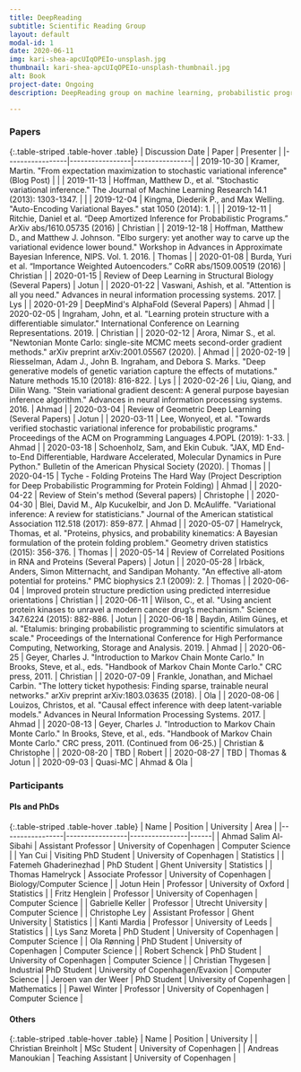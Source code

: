 ```yaml
---
title: DeepReading
subtitle: Scientific Reading Group
layout: default
modal-id: 1
date: 2020-06-11
img: kari-shea-apcUIqOPEIo-unsplash.jpg
thumbnail: kari-shea-apcUIqOPEIo-unsplash-thumbnail.jpg
alt: Book
project-date: Ongoing
description: DeepReading group on machine learning, probabilistic programming, high-performance computing, protein structure prediction and other interesting scientific areas.

---
```


### Papers

{:.table-striped .table-hover .table}
|     Discussion Date       |       Paper     |    Presenter   |
|-----------------|-----------------|----------------|
| 2019-10-30 | Kramer, Martin. "From expectation maximization to stochastic variational inference" (Blog Post) |  |
| 2019-11-13 | Hoffman, Matthew D., et al. "Stochastic variational inference." The Journal of Machine Learning Research 14.1 (2013): 1303-1347. | |
| 2019-12-04 | Kingma, Diederik P., and Max Welling. "Auto-Encoding Variational Bayes." stat 1050 (2014): 1. |  |
| 2019-12-11 | Ritchie, Daniel et al. “Deep Amortized Inference for Probabilistic Programs.” ArXiv abs/1610.05735 (2016) | Christian |
| 2019-12-18 | Hoffman, Matthew D., and Matthew J. Johnson. "Elbo surgery: yet another way to carve up the variational evidence lower bound." Workshop in Advances in Approximate Bayesian Inference, NIPS. Vol. 1. 2016. | Thomas |
| 2020-01-08 | Burda, Yuri et al. “Importance Weighted Autoencoders.” CoRR abs/1509.00519 (2016) | Christian |
| 2020-01-15 | Review of Deep Learning in Structural Biology (Several Papers) | Jotun |
| 2020-01-22 | Vaswani, Ashish, et al. "Attention is all you need." Advances in neural information processing systems. 2017. | Lys |
| 2020-01-29 | DeepMind's AlphaFold (Several Papers) | Ahmad |
| 2020-02-05 | Ingraham, John, et al. "Learning protein structure with a differentiable simulator." International Conference on Learning Representations. 2019. | Christian |
| 2020-02-12 | Arora, Nimar S., et al. "Newtonian Monte Carlo: single-site MCMC meets second-order gradient methods." arXiv preprint arXiv:2001.05567 (2020). | Ahmad |
| 2020-02-19 | Riesselman, Adam J., John B. Ingraham, and Debora S. Marks. "Deep generative models of genetic variation capture the effects of mutations." Nature methods 15.10 (2018): 816-822. | Lys |
| 2020-02-26 | Liu, Qiang, and Dilin Wang. "Stein variational gradient descent: A general purpose bayesian inference algorithm." Advances in neural information processing systems. 2016. | Ahmad |
| 2020-03-04 | Review of Geometric Deep Learning (Several Papers) | Jotun |
| 2020-03-11 | Lee, Wonyeol, et al. "Towards verified stochastic variational inference for probabilistic programs." Proceedings of the ACM on Programming Languages 4.POPL (2019): 1-33. | Ahmad |
| 2020-03-18 | Schoenholz, Sam, and Ekin Cubuk. "JAX, MD End-to-End Differentiable, Hardware Accelerated, Molecular Dynamics in Pure Python." Bulletin of the American Physical Society (2020). | Thomas |
| 2020-04-15 | Tyche - Folding Proteins The Hard Way (Project Description for Deep Probabilistic Programming for Protein Folding) | Ahmad |
| 2020-04-22 | Review of Stein's method (Several papers) | Christophe |
| 2020-04-30 | Blei, David M., Alp Kucukelbir, and Jon D. McAuliffe. "Variational inference: A review for statisticians." Journal of the American statistical Association 112.518 (2017): 859-877. | Ahmad |
| 2020-05-07 | Hamelryck, Thomas, et al. "Proteins, physics, and probability kinematics: A Bayesian formulation of the protein folding problem." Geometry driven statistics (2015): 356-376. | Thomas |
| 2020-05-14 | Review of Correlated Positions in RNA and Proteins (Several Papers) | Jotun |
| 2020-05-28 | Irbäck, Anders, Simon Mitternacht, and Sandipan Mohanty. "An effective all-atom potential for proteins." PMC biophysics 2.1 (2009): 2. | Thomas |
| 2020-06-04 | Improved protein structure prediction using predicted interresidue orientations | Christian |
| 2020-06-11 | Wilson, C., et al. "Using ancient protein kinases to unravel a modern cancer drug’s mechanism." Science 347.6224 (2015): 882-886. | Jotun |
| 2020-06-18 | Baydin, Atilim Güneş, et al. "Etalumis: bringing probabilistic programming to scientific simulators at scale." Proceedings of the International Conference for High Performance Computing, Networking, Storage and Analysis. 2019. | Ahmad |
| 2020-06-25 | Geyer, Charles J. "Introduction to Markov Chain Monte Carlo." In Brooks, Steve, et al., eds. "Handbook of Markov Chain Monte Carlo." CRC press, 2011. | Christian  |
| 2020-07-09 | Frankle, Jonathan, and Michael Carbin. "The lottery ticket hypothesis: Finding sparse, trainable neural networks." arXiv preprint arXiv:1803.03635 (2018). | Ola |
| 2020-08-06 | Louizos, Christos, et al. "Causal effect inference with deep latent-variable models." Advances in Neural Information Processing Systems. 2017. | Ahmad |
| 2020-08-13 | Geyer, Charles J. "Introduction to Markov Chain Monte Carlo." In Brooks, Steve, et al., eds. "Handbook of Markov Chain Monte Carlo." CRC press, 2011. (Continued from 06-25.) | Christian & Christophe |
| 2020-08-20 | TBD | Robert |
| 2020-08-27 | TBD | Thomas & Jotun |
| 2020-09-03 | Quasi-MC | Ahmad & Ola |

### Participants

#### PIs and PhDs

{:.table-striped .table-hover .table}
|     Name      |       Position     |    University   | Area |
|-----------------|-----------------|----------------|------|
| Ahmad Salim Al-Sibahi | Assistant Professor | University of Copenhagen | Computer Science |
| Yan Cui | Visiting PhD Student | University of Copenhagen | Statistics |
| Fatemeh Ghaderinezhad | PhD Student | Ghent University | Statistics |
| Thomas Hamelryck | Associate Professor | University of Copenhagen | Biology/Computer Science |
| Jotun Hein | Professor | University of Oxford | Statistics |
| Fritz Henglein | Professor | University of Copenhagen | Computer Science |
| Gabrielle Keller | Professor | Utrecht University | Computer Science |
| Christophe Ley | Assistant Professor | Ghent University | Statistics |
| Kanti Mardia | Professor | University of Leeds | Statistics |
| Lys Sanz Moreta | PhD Student | University of Copenhagen | Computer Science |
| Ola Rønning | PhD Student | University of Copenhagen | Computer Science |
| Robert Schenck | PhD Student | University of Copenhagen | Computer Science |
| Christian Thygesen | Industrial PhD Student | University of Copenhagen/Evaxion | Computer Science |
| Jeroen van der Weer | PhD Student | University of Copenhagen | Mathematics |
| Pawel Winter | Professor | University of Copenhagen | Computer Science |

#### Others

{:.table-striped .table-hover .table}
|     Name      |       Position     |    University   |
| Christian Breinholt | MSc Student | University of Copenhagen |
| Andreas Manoukian | Teaching Assistant | University of Copenhagen |
